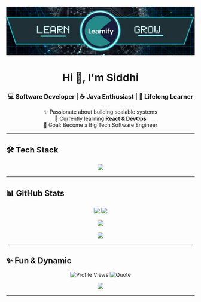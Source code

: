 <!-- GitHub Profile README for TheLearnify -->

<!-- Banner -->
<p align="center">
  <img src="https://github.com/TheLearnify/TheLearnify/blob/main/banner.png?raw=true" alt="banner" />
</p>


<h1 align="center">Hi 👋, I'm Siddhi</h1>
<h3 align="center">💻 Software Developer | ☕ Java Enthusiast | 🚀 Lifelong Learner</h3>

<p align="center">
✨ Passionate about building scalable systems <br>
🌱 Currently learning <b>React & DevOps</b> <br>
🎯 Goal: Become a Big Tech Software Engineer
</p>

---

## 🛠️ Tech Stack
<p align="center">
  <img src="https://skillicons.dev/icons?i=java,mysql,html,css,react,git,github,linux&theme=light" />
</p>

---

## 📊 GitHub Stats
<p align="center">
  <img src="https://github-readme-stats.vercel.app/api?username=TheLearnify&show_icons=true&theme=default&hide_border=true" height="150"/>
  <img src="https://github-readme-stats.vercel.app/api/top-langs/?username=TheLearnify&layout=compact&theme=default&hide_border=true" height="150"/>
</p>

<p align="center">
  <img src="https://streak-stats.demolab.com?user=TheLearnify&theme=default&hide_border=true" height="150"/>
</p>

<p align="center">
  <img src="https://github-profile-trophy.vercel.app/?username=TheLearnify&theme=flat&no-frame=true&column=7" />
</p>

---

## ✨ Fun & Dynamic
<p align="center">
  <!-- Profile Views -->
  <img src="https://komarev.com/ghpvc/?username=TheLearnify&color=lightgrey" alt="Profile Views" />
  
  <!-- Random Dev Quote -->
  <img src="https://quotes-github-readme.vercel.app/api?type=horizontal&theme=light" alt="Quote" />
</p>

<p align="center">
  <!-- Girl Coding GIF -->
  <img src="https://media.giphy.com/media/L1R1tvI9svkIWwpVYr/giphy.gif" width="400"/>
</p>

---

<!--
## 📫 Connect with Me
<p align="center">
  <a href="........."><img src="https://img.shields.io/badge/LinkedIn-0A66C2?style=for-the-badge&logo=linkedin&logoColor=white"/></a>
  <a href="mailto:....."><img src="https://img.shields.io/badge/Email-6e6e6e?style=for-the-badge&logo=gmail&logoColor=white"/></a>
</p>
-->
